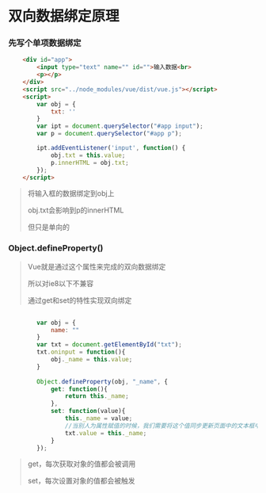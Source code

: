 # 双向数据绑定原理

### 先写个单项数据绑定

```html
    <div id="app">
        <input type="text" name="" id="">输入数据<br>
        <p></p>
    </div>
    <script src="../node_modules/vue/dist/vue.js"></script>
    <script>
        var obj = {
            txt: ''
        }
        var ipt = document.querySelector("#app input");
        var p = document.querySelector("#app p");

        ipt.addEventListener('input', function() {
            obj.txt = this.value;
            p.innerHTML = obj.txt;
        });
    </script>
```

> 将输入框的数据绑定到obj上
>
> obj.txt会影响到p的innerHTML
>
> 但只是单向的

### Object.defineProperty()

> Vue就是通过这个属性来完成的双向数据绑定
>
> 所以对ie8以下不兼容
>
> 通过get和set的特性实现双向绑定

```js
		
		var obj = {
            name: ""
        }
        var txt = document.getElementById("txt");
        txt.oninput = function(){
            obj._name = this.value;
        }
        
		Object.defineProperty(obj, "_name", {
            get: function(){
                return this._name;
            },
            set: function(value){
                this._name = value;
                //当别人为属性赋值的时候，我们需要将这个值同步更新页面中的文本框中去
                txt.value = this._name;
            }
        });
```

> get，每次获取对象的值都会被调用
>
> set，每次设置对象的值都会被触发
>
> 